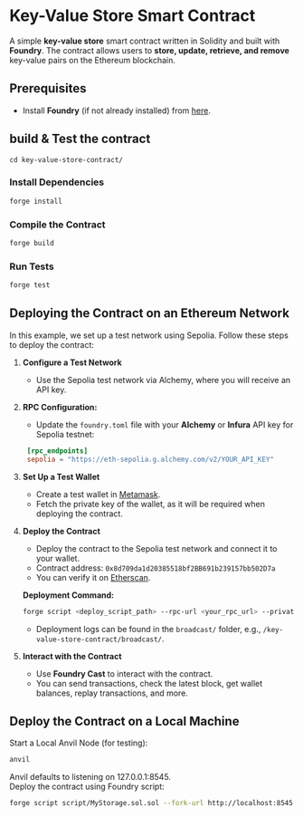 
# Key-Value Store Smart Contract  
A simple **key-value store** smart contract written in Solidity and built with **Foundry**. The contract allows users to **store, update, retrieve, and remove** key-value pairs on the Ethereum blockchain.  

## Prerequisites  
- Install **Foundry** (if not already installed) from [here](https://github.com/foundry-rs/foundry?tab=readme-ov-file#installation).  
 
## build & Test the contract
`cd key-value-store-contract/`
### Install Dependencies  
```sh
forge install
```
### Compile the Contract  
```sh
forge build
```
### Run Tests  
```sh
forge test
```

## Deploying the Contract on an Ethereum Network  

In this example, we set up a test network using Sepolia. Follow these steps to deploy the contract:  

1. **Configure a Test Network**  
   - Use the Sepolia test network via Alchemy, where you will receive an API key.  

2. **RPC Configuration:**  
    - Update the `foundry.toml` file with your **Alchemy** or **Infura** API key for Sepolia testnet:  
   ```toml
    [rpc_endpoints]
    sepolia = "https://eth-sepolia.g.alchemy.com/v2/YOUR_API_KEY"
    ```

3. **Set Up a Test Wallet**  
   - Create a test wallet in [Metamask](https://metamask.io).  
   - Fetch the private key of the wallet, as it will be required when deploying the contract.  

4. **Deploy the Contract**  
   - Deploy the contract to the Sepolia test network and connect it to your wallet.  
   - Contract address: `0x8d709da1d20385518bf2BB691b239157bb502D7a`  
   - You can verify it on [Etherscan](https://etherscan.io/address/0x8d709da1d20385518bf2BB691b239157bb502D7a).  

   **Deployment Command:**  
   ```sh
   forge script <deploy_script_path> --rpc-url <your_rpc_url> --private-key <your_wallet_private_key> --broadcast
   ```
   - Deployment logs can be found in the `broadcast/` folder, e.g., `/key-value-store-contract/broadcast/`.  

5. **Interact with the Contract**  
   - Use **Foundry Cast** to interact with the contract.  
   - You can send transactions, check the latest block, get wallet balances, replay transactions, and more.  


## Deploy the Contract on a Local Machine
Start a Local Anvil Node (for testing):  
```sh
anvil
```
Anvil defaults to listening on 127.0.0.1:8545.  
Deploy the contract using Foundry script:  
```sh
forge script script/MyStorage.sol.sol --fork-url http://localhost:8545 --broadcast
```
